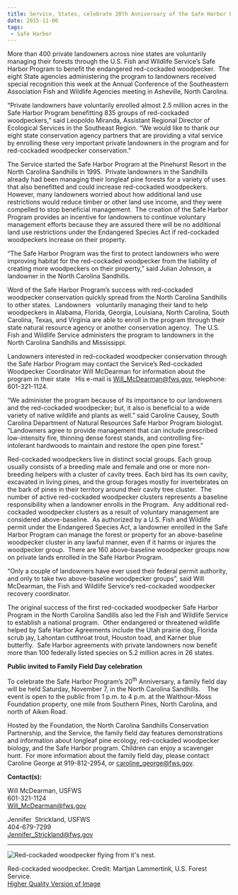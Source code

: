 ```yaml
---
title: Service, States, celebrate 20th Anniversary of the Safe Harbor Program offering voluntary land management agreements with private landowners
date: 2015-11-06
tags:
 - Safe Harbor
---
```


More than 400 private landowners across nine states are voluntarily managing their forests through the U.S. Fish and Wildlife Service’s Safe Harbor Program to benefit the endangered red-cockaded woodpecker.  The eight State agencies administering the program to landowners received special recognition this week at the Annual Conference of the Southeastern Association Fish and Wildlife Agencies meeting in Asheville, North Carolina.

“Private landowners have voluntarily enrolled almost 2.5 million acres in the Safe Harbor Program benefitting 835 groups of red-cockaded woodpeckers,” said Leopoldo Miranda, Assistant Regional Director of Ecological Services in the Southeast Region. “We would like to thank our eight state conservation agency partners that are providing a vital service by enrolling these very important private landowners in the program and for red-cockaded woodpecker conservation.”

The Service started the Safe Harbor Program at the Pinehurst Resort in the North Carolina Sandhills in 1995.  Private landowners in the Sandhills already had been managing their longleaf pine forests for a variety of uses that also benefitted and could increase red-cockaded woodpeckers.  However, many landowners worried about how additional land use restrictions would reduce timber or other land use income, and they were compelled to stop beneficial management.  The creation of the Safe Harbor Program provides an incentive for landowners to continue voluntary management efforts because they are assured there will be no additional land use restrictions under the Endangered Species Act if red-cockaded woodpeckers increase on their property.

“The Safe Harbor Program was the first to protect landowners who were improving habitat for the red-cockaded woodpecker from the liability of creating more woodpeckers on their property,” said Julian Johnson, a landowner in the North Carolina Sandhills.

Word of the Safe Harbor Program’s success with red-cockaded woodpecker conservation quickly spread from the North Carolina Sandhills to other states.  Landowners   voluntarily managing their land to help woodpeckers in Alabama, Florida, Georgia, Louisiana, North Carolina, South Carolina, Texas, and Virginia are able to enroll in the program through their state natural resource agency or another conservation agency.  The U.S. Fish and Wildlife Service administers the program to landowners in the North Carolina Sandhills and Mississippi.

Landowners interested in red-cockaded woodpecker conservation through the Safe Harbor Program may contact the Service’s Red-cockaded Woodpecker Coordinator Will McDearman for information about the program in their state   His e-mail is [Will_McDearman@fws.gov](mailto:Will_McDearman@fws.gov), telephone:  601-321-1124.

“We administer the program because of its importance to our landowners and the red-cockaded woodpecker; but, it also is beneficial to a wide variety of native wildlife and plants as well.” said Caroline Causey, South Carolina Department of Natural Resources Safe Harbor Program biologist. “Landowners agree to provide management that can include prescribed low-intensity fire, thinning dense forest stands, and controlling fire-intolerant hardwoods to maintain and restore the open pine forest.” 

Red-cockaded woodpeckers live in distinct social groups. Each group usually consists of a breeding male and female and one or more non-breeding helpers with a cluster of cavity trees. Each bird has its own cavity, excavated in living pines, and the group forages mostly for invertebrates on the bark of pines in their territory around their cavity tree cluster.  The number of active red-cockaded woodpecker clusters represents a baseline responsibility when a landowner enrolls in the Program.  Any additional red-cockaded woodpecker clusters as a result of voluntary management are considered above-baseline.  As authorized by a U.S. Fish and Wildlife permit under the Endangered Species Act, a landowner enrolled in the Safe Harbor Program can manage the forest or property for an above-baseline woodpecker cluster in any lawful manner, even if it harms or injures the woodpecker group.  There are 160 above-baseline woodpecker groups now on private lands enrolled in the Safe Harbor Program.

“Only a couple of landowners have ever used their federal permit authority, and only to take two above-baseline woodpecker groups”, said Will McDearman, the Fish and Wildlife Service’s red-cockaded woodpecker recovery coordinator. 

The original success of the first red-cockaded woodpecker Safe Harbor Program in the North Carolina Sandills also led the Fish and Wildlife Service to establish a national program.  Other endangered or threatened wildlife helped by Safe Harbor Agreements include the Utah prairie dog, Florida scrub jay, Lahontan cutthroat trout, Houston toad, and Karner blue butterfly.  Safe Harbor agreements with private landowners now benefit more than 100 federally listed species on 5.2 million acres in 26 states.

**Public invited to Family Field Day celebration**

To celebrate the Safe Harbor Program’s 20<sup>th</sup> Anniversary, a family field day will be held Saturday, November 7, in the North Carolina Sandhills.    The event is open to the public from 1 p.m. to 4 p.m. at the Walthour-Moss Foundation property, one mile from Southern Pines, North Carolina, and north of Aiken Road. 

Hosted by the Foundation, the North Carolina Sandhills Conservation Partnership, and the Service, the family field day features demonstrations and information about longleaf pine ecology, red-cockaded woodpecker biology, and the Safe Harbor program. Children can enjoy a scavenger hunt.  For more information about the family field day, please contact Caroline George at 919-812-2954, or [caroline_george@fws.gov](mailto:caroline_george@fws.gov).

**Contact(s):**  

Will McDearman, USFWS  
601-321-1124  
[Will_McDearman@fws.gov](mailto:Will_McDearman@fws.gov)

Jennifer  Strickland, USFWS  
404-679-7299  
[Jennifer_Strickland@fws.gov](mailto:Jennifer_Strickland@fws.gov)

* * *

![Red-cockaded woodpecker flying from it's nest. ](images/newsUploads/newsThumbs/newsImageThumbDDD30836-D9AC-6B5A-FB98EAA7623F1F05.jpg)

Red-cockaded woodpecker. Credit: Martjan Lammertink, U.S. Forest Service.  
[Higher Quality Version of Image](https://www.flickr.com/photos/usdagov/9631240690/in/photolist-fF5CiY-dofe3M-dbmv1F-ejsy8b-dAhrnF-dofnBj-dofnF5-dofeDz-dofe9i-dofegR-dofn7W-dofeRV-dofeWB-dofohb-doff1t-dofeK4-dofgbt-doffhx-doffme-doffs2-doffvB-doffF8-dofnuS-dofp75-dofpdm-fEN4og-cM2Kvs-cYn3X7-dcUFR9-cPVom7-d6AdE9-9R5DZw-pFh4nR-dG43yk-pFGcLu-dofoRN-doffSF-dchUpq-dci6d3-dcickn-dah9wd-gXEx3Q-dchD84-d6DqRA-crCkL9-dchtQK-8LCLH3-dDowee-gXDHue-dcAkuT)
